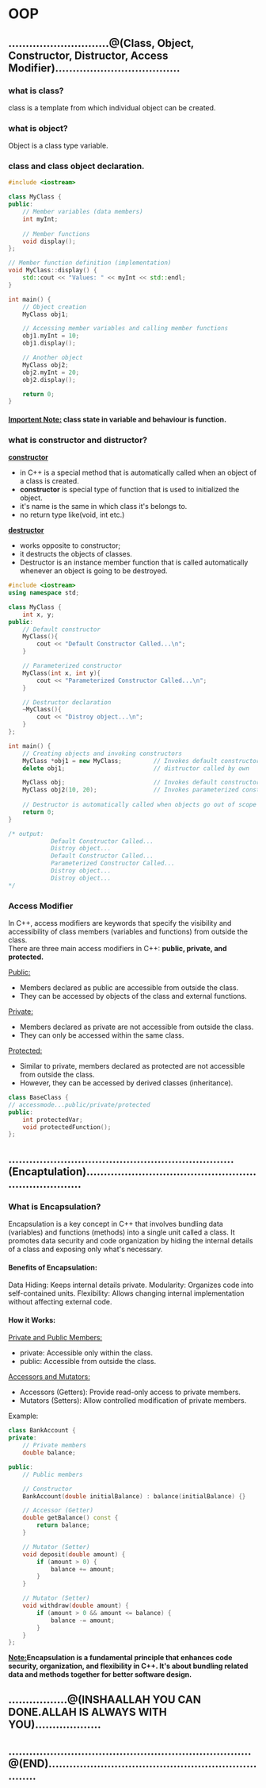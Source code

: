 # OOP
## .............................@(Class, Object, Constructor, Distructor, Access Modifier)....................................
### what is class?
class is a template from which individual object can be created.

### what is object?
Object is a class type variable.

### class and class object declaration.
```cpp
#include <iostream>

class MyClass {
public:
    // Member variables (data members)
    int myInt;
    
    // Member functions
    void display();
};

// Member function definition (implementation)
void MyClass::display() {
    std::cout << "Values: " << myInt << std::endl;
}

int main() {
    // Object creation
    MyClass obj1;

    // Accessing member variables and calling member functions
    obj1.myInt = 10;
    obj1.display();

    // Another object
    MyClass obj2;
    obj2.myInt = 20;
    obj2.display();

    return 0;
}
```

#### <ins>Importent Note:</ins> class state in variable and behaviour is function.


### what is constructor and distructor?
<ins>**constructor**</ins>
- in C++ is a special method that is automatically called when an object of a class is created.   
- **constructor** is special type of function that is used to initialized the object.
- it's name is the same in which class it's belongs to.
- no return type like(void, int etc.)

   
<ins>**destructor**</ins>
- works opposite to constructor; 
- it destructs the objects of classes.
- Destructor is an instance member function that is called automatically whenever an object is going to be destroyed.
```cpp
#include <iostream>
using namespace std;

class MyClass {
    int x, y;
public:
    // Default constructor
    MyClass(){
        cout << "Default Constructor Called...\n";
    }

    // Parameterized constructor
    MyClass(int x, int y){
        cout << "Parameterized Constructor Called...\n";
    }

    // Destructor declaration
    ~MyClass(){
        cout << "Distroy object...\n";
    }
};

int main() {
    // Creating objects and invoking constructors
    MyClass *obj1 = new MyClass;         // Invokes default constructor
    delete obj1;                         // distructor called by own

    MyClass obj;                         // Invokes default constructor
    MyClass obj2(10, 20);                // Invokes parameterized constructor
    
    // Destructor is automatically called when objects go out of scope
    return 0;
}

/* output:
            Default Constructor Called...
            Distroy object...
            Default Constructor Called...
            Parameterized Constructor Called...
            Distroy object...
            Distroy object...
*/
```
### Access Modifier
In C++, access modifiers are keywords that specify the visibility and accessibility of class members (variables and functions) from outside the class.   
There are three main access modifiers in C++: **public, private, and protected.**

<ins>Public:</ins>
- Members declared as public are accessible from outside the class.
- They can be accessed by objects of the class and external functions.

<ins>Private:</ins>
- Members declared as private are not accessible from outside the class.
- They can only be accessed within the same class.

<ins>Protected:</ins>
- Similar to private, members declared as protected are not accessible from outside the class.
- However, they can be accessed by derived classes (inheritance).
```cpp
class BaseClass {
// accessmode...public/private/protected
public:
    int protectedVar;
    void protectedFunction();
};
```


## .................................................................(Encaptulation)......................................................................

### What is Encapsulation?
Encapsulation is a key concept in C++ that involves bundling data (variables) and functions (methods) into a single unit called a class. It promotes data security and code organization by hiding the internal details of a class and exposing only what's necessary.

#### Benefits of Encapsulation:

Data Hiding: Keeps internal details private.
Modularity: Organizes code into self-contained units.
Flexibility: Allows changing internal implementation without affecting external code.
#### How it Works:
<ins>Private and Public Members:</ins>
- private: Accessible only within the class.
- public: Accessible from outside the class.

<ins>Accessors and Mutators:</ins>
- Accessors (Getters): Provide read-only access to private members.
- Mutators (Setters): Allow controlled modification of private members.

Example:
```cpp
class BankAccount {
private:
    // Private members
    double balance;

public:
    // Public members

    // Constructor
    BankAccount(double initialBalance) : balance(initialBalance) {}

    // Accessor (Getter)
    double getBalance() const {
        return balance;
    }

    // Mutator (Setter)
    void deposit(double amount) {
        if (amount > 0) {
            balance += amount;
        }
    }

    // Mutator (Setter)
    void withdraw(double amount) {
        if (amount > 0 && amount <= balance) {
            balance -= amount;
        }
    }
};
```

**<ins>Note:</ins>Encapsulation is a fundamental principle that enhances code security, organization, and flexibility in C++. It's about bundling related data and methods together for better software design.**

## .................@(INSHAALLAH YOU CAN DONE.ALLAH IS ALWAYS WITH YOU)...................
## ......................................................................@(END)....................................................................
